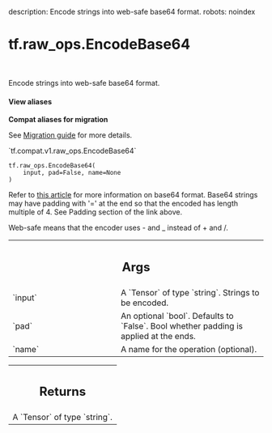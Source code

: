 description: Encode strings into web-safe base64 format.
robots: noindex

# tf.raw_ops.EncodeBase64

<!-- Insert buttons and diff -->

<table class="tfo-notebook-buttons tfo-api nocontent" align="left">

</table>



Encode strings into web-safe base64 format.


<section class="expandable">
  <h4 class="showalways">View aliases</h4>
  <p>
<b>Compat aliases for migration</b>
<p>See
<a href="https://www.tensorflow.org/guide/migrate">Migration guide</a> for
more details.</p>
<p>`tf.compat.v1.raw_ops.EncodeBase64`</p>
</p>
</section>

<pre class="devsite-click-to-copy prettyprint lang-py tfo-signature-link">
<code>tf.raw_ops.EncodeBase64(
    input, pad=False, name=None
)
</code></pre>



<!-- Placeholder for "Used in" -->

Refer to [this article](https://en.wikipedia.org/wiki/Base64) for more information on
base64 format. Base64 strings may have padding with '=' at the
end so that the encoded has length multiple of 4. See Padding section of the
link above.

Web-safe means that the encoder uses - and _ instead of + and /.

<!-- Tabular view -->
 <table class="responsive fixed orange">
<colgroup><col width="214px"><col></colgroup>
<tr><th colspan="2"><h2 class="add-link">Args</h2></th></tr>

<tr>
<td>
`input`<a id="input"></a>
</td>
<td>
A `Tensor` of type `string`. Strings to be encoded.
</td>
</tr><tr>
<td>
`pad`<a id="pad"></a>
</td>
<td>
An optional `bool`. Defaults to `False`.
Bool whether padding is applied at the ends.
</td>
</tr><tr>
<td>
`name`<a id="name"></a>
</td>
<td>
A name for the operation (optional).
</td>
</tr>
</table>



<!-- Tabular view -->
 <table class="responsive fixed orange">
<colgroup><col width="214px"><col></colgroup>
<tr><th colspan="2"><h2 class="add-link">Returns</h2></th></tr>
<tr class="alt">
<td colspan="2">
A `Tensor` of type `string`.
</td>
</tr>

</table>

